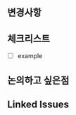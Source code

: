 ## 변경사항

<!-- ex) Navigation Bar 를 구현한다.-->
<!-- 필요시 사진 첨부 -->

## 체크리스트

-   [ ] example

## 논의하고 싶은점


## Linked Issues

<!-- closes (# 이슈번호) -->
